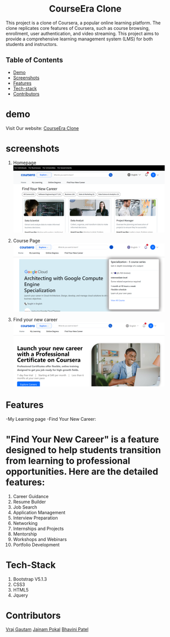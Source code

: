 <h1 align="center">CourseEra Clone</h1>
This project is a clone of Coursera, a popular online learning platform. The clone replicates core features of Coursera, such as course browsing, enrollment, user authentication, and video streaming. This project aims to provide a comprehensive learning management system (LMS) for both students and instructors.

## Table of Contents
- [Demo](#demo)
- [Screenshots](#screenshots)
- [Features](#features)
- [Tech-stack](#Tech-Stack)
- [Contributors](#Contributing)

# demo 
Visit Our website: [CourseEra Clone](https://coursera-clone1.netlify.app/)

# screenshots
1) Homepage
![CourseEra Clone Homepage](https://github.com/vrajgautam1/courseera-clone/blob/9eff643e0c3d620278869913a2898f1120a868e1/assets/images/project-ss.png)

1) Course Page
![Course page](https://github.com/vrajgautam1/courseera-clone/blob/9eff643e0c3d620278869913a2898f1120a868e1/assets/images/course%20page.png)

1) Find your new career
![Find your new career](https://github.com/vrajgautam1/courseera-clone/blob/9eff643e0c3d620278869913a2898f1120a868e1/assets/images/jainam-ss.png)

# Features
-My Learning page 
-Find Your New Career:

# "Find Your New Career" is a feature designed to help students transition from learning to professional opportunities. Here are the detailed features:
  1. Career Guidance
  2. Resume Builder
  3. Job Search
  4. Application Management
  5. Interview Preparation
  6. Networking
  7. Internships and Projects
  8. Mentorship
  9. Workshops and Webinars
  10. Portfolio Development


# Tech-Stack

  1. Bootstrap V5.1.3
  2. CSS3
  3. HTML5
  4. Jquery

# Contributors
[Vraj Gautam](https://github.com/vrajgautam1)
[Jainam Pokal](https://github.com/pokaljainam24)
[Bhavini Patel](https://github.com/bhavini1105)

